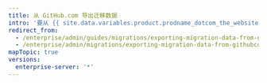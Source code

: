 ```yaml
---
title: 从 GitHub.com 导出迁移数据
intro: '要从 {{ site.data.variables.product.prodname_dotcom_the_website }} 组织导出迁移数据，您需要使用 API 选择要迁移的仓库。 之后，您将生成一个可以导入 {{ site.data.variables.product.prodname_ghe_server }} 实例的迁移存档。'
redirect_from:
  - /enterprise/admin/guides/migrations/exporting-migration-data-from-github-com
  - /enterprise/admin/migrations/exporting-migration-data-from-githubcom
mapTopic: true
versions:
  enterprise-server: '*'
---
```


